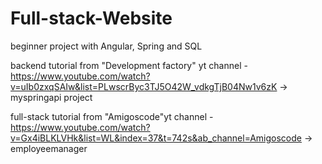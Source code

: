 # Full-stack-Website
beginner project with Angular, Spring and SQL

backend tutorial from "Development factory" yt channel - https://www.youtube.com/watch?v=uIb0zxqSAIw&list=PLwscrByc3TJ5O42W_vdkgTjB04Nw1v6zK
-> myspringapi project

full-stack tutorial from "Amigoscode"yt channel - https://www.youtube.com/watch?v=Gx4iBLKLVHk&list=WL&index=37&t=742s&ab_channel=Amigoscode
-> employeemanager
